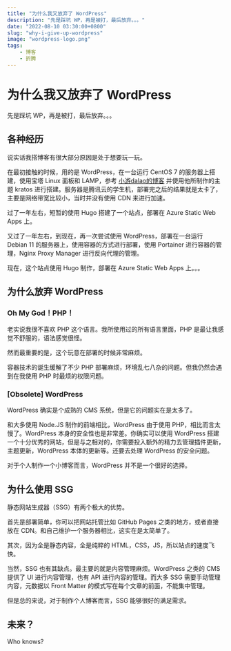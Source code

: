 ```yaml
---
title: "为什么我又放弃了 WordPress"
description: "先是踩坑 WP，再是被打，最后放弃。。。"
date: "2022-08-10 03:30:00+0800"
slug: "why-i-give-up-wordpress"
image: "wordpress-logo.png"
tags:
    - 博客
    - 折腾
---
```


# 为什么我又放弃了 WordPress

先是踩坑 WP，再是被打，最后放弃。。。

## 各种经历

说实话我搭博客有很大部分原因是处于想要玩一玩。

在最初接触的时候，用的是 WordPress，在一台运行 CentOS 7 的服务器上搭建，使用宝塔 Linux 面板和 LAMP，参考 [小游dalao的博客](https://xiaoyou66.com/archives/1634) 并使用他所制作的主题 kratos 进行搭建。服务器是腾讯云的学生机，部署完之后的结果就是太卡了，主要是网络带宽比较小，当时并没有使用 CDN 来进行加速。

过了一年左右，短暂的使用 Hugo 搭建了一个站点，部署在 Azure Static Web Apps 上。

又过了一年左右，到现在，再一次尝试使用 WordPress，部署在一台运行 Debian 11 的服务器上，使用容器的方式进行部署，使用 Portainer 进行容器的管理，Nginx Proxy Manager 进行反向代理的管理。

现在，这个站点使用 Hugo 制作，部署在 Azure Static Web Apps 上。。。

## 为什么放弃 WordPress

### Oh My God！PHP！

老实说我很不喜欢 PHP 这个语言。我所使用过的所有语言里面，PHP 是最让我感觉不舒服的，语法感觉很怪。

然而最重要的是，这个玩意在部署的时候非常麻烦。

容器技术的诞生缓解了不少 PHP 部署麻烦，环境乱七八杂的问题。但我仍然会遇到在我使用 PHP 时最烦的权限问题。

### [Obsolete] WordPress

WordPress 确实是个成熟的 CMS 系统，但是它的问题实在是太多了。

和大多使用 Node.JS 制作的前端相比，WordPress 由于使用 PHP，相比而言太慢了。WordPress 本身的安全性也是非常差。你确实可以使用 WordPress 搭建一个十分优秀的网站，但是与之相对的，你需要投入额外的精力去管理插件更新，主题更新，WordPress 本体的更新等。还要去处理 WordPress 的安全问题。

对于个人制作一个小博客而言，WordPress 并不是一个很好的选择。

## 为什么使用 SSG

静态网站生成器（SSG）有两个极大的优势。

首先是部署简单，你可以把网站托管比如 GitHub Pages 之类的地方，或者直接放在 CDN。和自己维护一个服务器相比，这实在是太简单了。

其次，因为全是静态内容，全是纯粹的 HTML，CSS，JS，所以站点的速度飞快。

当然，SSG 也有其缺点。最主要的就是内容管理麻烦。WordPress 之类的 CMS 提供了 UI 进行内容管理，也有 API 进行内容的管理。而大多 SSG 需要手动管理内容，元数据以 Front Matter 的模式写在每个文章的前面，不能集中管理。

但是总的来说，对于制作个人博客而言，SSG 能够很好的满足需求。

## 未来？

Who knows?